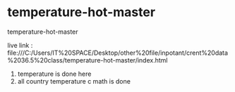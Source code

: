# temperature-hot-master

 temperature-hot-master

live link :  file:///C:/Users/IT%20SPACE/Desktop/other%20file/inpotant/crent%20data%2036.5%20class/temperature-hot-master/index.html

1. temperature is done here 
2. all country temperature c math is done 